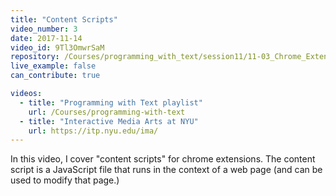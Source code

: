 ```yaml
---
title: "Content Scripts"
video_number: 3
date: 2017-11-14
video_id: 9Tl3OmwrSaM
repository: /Courses/programming_with_text/session11/11-03_Chrome_Extensions_Content_Scripts
live_example: false
can_contribute: true

videos:
  - title: "Programming with Text playlist"
    url: /Courses/programming-with-text
  - title: "Interactive Media Arts at NYU"
    url: https://itp.nyu.edu/ima/
---
```


In this video, I cover "content scripts" for chrome extensions. The content script is a JavaScript file that runs in the context of a web page (and can be used to modify that page.)
